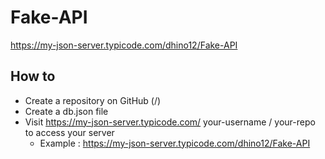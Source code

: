 # Fake-API
https://my-json-server.typicode.com/dhino12/Fake-API

## How to

* Create a repository on GitHub (<your-username>/<your-repo>)
* Create a db.json file
* Visit https://my-json-server.typicode.com/ your-username / your-repo to access your server
  * Example : https://my-json-server.typicode.com/dhino12/Fake-API

